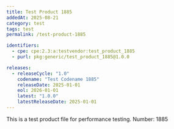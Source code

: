 ```yaml
---
title: Test Product 1885
addedAt: 2025-08-21
category: test
tags: test
permalink: /test-product-1885

identifiers:
  - cpe: cpe:2.3:a:testvendor:test_product_1885
  - purl: pkg:generic/test_product_1885@1.0.0

releases:
  - releaseCycle: "1.0"
    codename: "Test Codename 1885"
    releaseDate: 2025-01-01
    eol: 2026-01-01
    latest: "1.0.0"
    latestReleaseDate: 2025-01-01
---
```


This is a test product file for performance testing. Number: 1885
